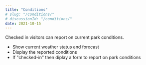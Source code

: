 ```yaml
---
title: "Conditions"
# slug: "/conditions/"
# discussionId: "/conditions/"
date: 2021-10-15
---
```

Checked in visitors can report on current park conditions.

* Show current weather status and forecast
* Display the reported conditions
* If "checked-in" then diplay a form to report on park conditions
